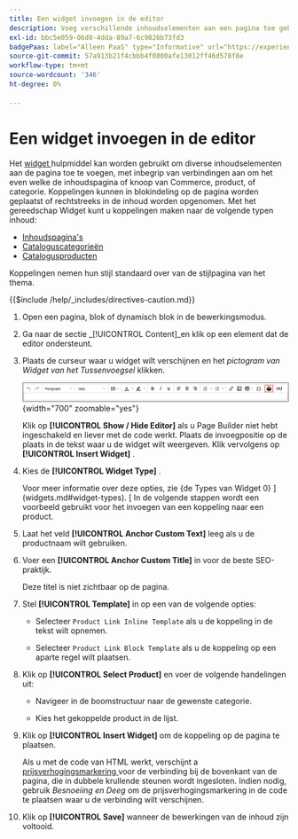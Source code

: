 ```yaml
---
title: Een widget invoegen in de editor
description: Voeg verschillende inhoudselementen aan een pagina toe gebruikend het widgethulpmiddel in de redacteur van WYSIWYG.
exl-id: bbc5e059-06d8-4dda-89a7-6c9826b73fd3
badgePaas: label="Alleen PaaS" type="Informative" url="https://experienceleague.adobe.com/en/docs/commerce/user-guides/product-solutions" tooltip="Is alleen van toepassing op Adobe Commerce op Cloud-projecten (door Adobe beheerde PaaS-infrastructuur) en op projecten in het veld."
source-git-commit: 57a913b21f4cbbb4f0800afe13012ff46d578f8e
workflow-type: tm+mt
source-wordcount: '346'
ht-degree: 0%

---
```


# Een widget invoegen in de editor

Het [ widget ](widget-create.md) hulpmiddel kan worden gebruikt om diverse inhoudselementen aan de pagina toe te voegen, met inbegrip van verbindingen aan om het even welke de inhoudspagina of knoop van Commerce, product, of categorie. Koppelingen kunnen in blokindeling op de pagina worden geplaatst of rechtstreeks in de inhoud worden opgenomen. Met het gereedschap Widget kunt u koppelingen maken naar de volgende typen inhoud:

- [Inhoudspagina&#39;s](pages.md)
- [Cataloguscategorieën](../catalog/categories.md)
- [Catalogusproducten](../catalog/product-create.md)

Koppelingen nemen hun stijl standaard over van de stijlpagina van het thema.

{{$include /help/_includes/directives-caution.md}}

1. Open een pagina, blok of dynamisch blok in de bewerkingsmodus.

1. Ga naar de sectie _[!UICONTROL Content]_en klik op een element dat de editor ondersteunt.

1. Plaats de curseur waar u widget wilt verschijnen en het _pictogram van Widget van het Tussenvoegsel_ klikken.

   ![ toolbar van de Redacteur - Tussenvoegsel Widget ](./assets/editor-toolbar-widget-button.png){width="700" zoomable="yes"}

   Klik op **[!UICONTROL Show / Hide Editor]** als u Page Builder niet hebt ingeschakeld en liever met de code werkt. Plaats de invoegpositie op de plaats in de tekst waar u de widget wilt weergeven. Klik vervolgens op **[!UICONTROL Insert Widget]** .

1. Kies de **[!UICONTROL Widget Type]** .

   Voor meer informatie over deze opties, zie {de Types van Widget 0} ](widgets.md#widget-types). [ In de volgende stappen wordt een voorbeeld gebruikt voor het invoegen van een koppeling naar een product.

1. Laat het veld **[!UICONTROL Anchor Custom Text]** leeg als u de productnaam wilt gebruiken.

1. Voer een **[!UICONTROL Anchor Custom Title]** in voor de beste SEO-praktijk.

   Deze titel is niet zichtbaar op de pagina.

1. Stel **[!UICONTROL Template]** in op een van de volgende opties:

   - Selecteer `Product Link Inline Template` als u de koppeling in de tekst wilt opnemen.

   - Selecteer `Product Link Block Template` als u de koppeling op een aparte regel wilt plaatsen.

1. Klik op **[!UICONTROL Select Product]** en voer de volgende handelingen uit:

   - Navigeer in de boomstructuur naar de gewenste categorie.

   - Kies het gekoppelde product in de lijst.

1. Klik op **[!UICONTROL Insert Widget]** om de koppeling op de pagina te plaatsen.

   Als u met de code van HTML werkt, verschijnt a [ prijsverhogingsmarkering ](../systems/markup-tags.md) voor de verbinding bij de bovenkant van de pagina, die in dubbele krullende steunen wordt ingesloten. Indien nodig, gebruik _Besnoeiing en Deeg_ om de prijsverhogingsmarkering in de code te plaatsen waar u de verbinding wilt verschijnen.

1. Klik op **[!UICONTROL Save]** wanneer de bewerkingen van de inhoud zijn voltooid.
